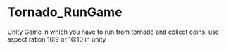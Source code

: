 # Tornado_RunGame
 Unity Game in which you have to run from tornado and collect coins.
 use aspect ration 16:9 or 16:10 in unity 
 
